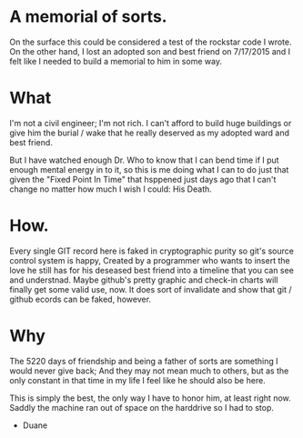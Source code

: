 # A memorial of sorts.

On the surface this could be considered a test of the rockstar code I wrote. On the other hand, I lost an adopted son and best friend on 7/17/2015 and I felt like I needed to build a memorial to him in some way.

# What
I'm not a civil engineer; I'm not rich.  I can't afford to build huge buildings or give him the burial / wake that he really deserved as my adopted ward and best friend.

But I have watched enough Dr. Who to know that I can bend time if I put enough mental energy in to it, so this is me doing what I can to do just that given the "Fixed Point In Time" that hsppened just days ago that I can't change no matter how much I wish I could: His Death.

# How.

Every single GIT record here is faked in cryptographic purity so git's source control system is happy, Created by a programmer who wants to insert the love he still has for his deseased best friend into a timeline that you can see and understnad.  Maybe github's pretty graphic and check-in charts will finally get some valid use, now. It does sort of invalidate and show that git / github ecords can be faked, however.

# Why

The 5220 days of friendship and being a father of sorts are something I would never give back; And they may not mean much to others, but as the only constant in that time in my life I feel like he should also be here.

This is simply the best, the only way I have to honor him, at least right now. Saddly the machine ran out of space on the harddrive so I had to stop.

- Duane

